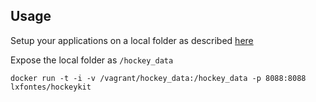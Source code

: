 ## Usage
Setup your applications on a local folder as described [here](https://github.com/TheRealKerni/HockeyKit/wiki/Server)

Expose the local folder as `/hockey_data`

	docker run -t -i -v /vagrant/hockey_data:/hockey_data -p 8088:8088 lxfontes/hockeykit
